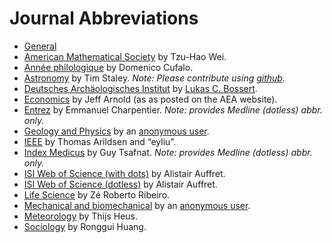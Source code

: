 # Journal Abbreviations

* [General](journal_abbreviations_general.txt)
* [American Mathematical Society](journal_abbreviations_ams.txt) by Tzu-Hao Wei.
* [Année philologique](journal_abbreviations_annee-philologique.txt) by Domenico Cufalo.
* [Astronomy](https://raw.githubusercontent.com/timstaley/jabref-astro-abbreviations/master/MNRAS_abbreviations.txt) by Tim Staley. _Note: Please contribute using [github](https://github.com/timstaley/jabref-astro-abbreviations)._
* [Deutsches Archäologisches Institut](journal_abbreviations_dainst.txt) by [Lukas C. Bossert](http://digitales-altertum.de).
* [Economics](https://raw.github.com/jrnold/jabref-econ-journal-abbrevs/master/aea-abbrevs.txt) by Jeff Arnold (as as posted on the AEA website).
* [Entrez](journal_abbreviations_entrez.txt) by Emmanuel Charpentier. _Note: provides Medline (dotless) abbr. only._
* [Geology and Physics](journal_abbreviations_geology_physics.txt) by an [anonymous user](https://sourceforge.net/p/jabref/patches/164/).
* [IEEE](journal_abbreviations_ieee.txt) by Thomas Arildsen and “eyliu”.
* [Index Medicus](journal_abbreviations_medicus.txt) by Guy Tsafnat. _Note: provides Medline (dotless) abbr. only._
* [ISI Web of Science (with dots)](journal_abbreviations_webofscience-dots.txt) by Alistair Auffret.
* [ISI Web of Science (dotless)](journal_abbreviations_webofscience.txt) by Alistair Auffret.
* [Life Science](journal_abbreviations_lifescience.txt) by Zé Roberto Ribeiro.
* [Mechanical and biomechanical](journal_abbreviations_mechanical.txt) by an [anonymous user](https://sourceforge.net/p/jabref/patches/151/).
* [Meteorology](journal_abbreviations_meteorology.txt) by Thijs Heus.
* [Sociology](journal_abbreviations_sociology.txt) by Ronggui Huang.
